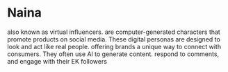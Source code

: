 # Naina
also known as virtual influencers. are computer-generated characters that promote products on social media. These digital personas are designed to look and act like real people. offering brands a unique way to connect with consumers. They often use Al to generate content. respond to comments, and engage with their EK followers
